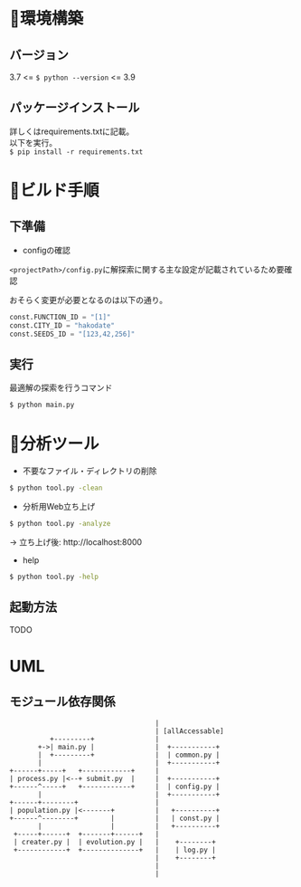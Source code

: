 # 🧭環境構築

##  バージョン
3.7 <= `$ python --version` <= 3.9  

##  パッケージインストール
詳しくはrequirements.txtに記載。  
以下を実行。  
`$ pip install -r requirements.txt`

# 🔨ビルド手順
## 下準備

- configの確認

`<projectPath>/config.py`に解探索に関する主な設定が記載されているため要確認  

おそらく変更が必要となるのは以下の通り。  
```python
const.FUNCTION_ID = "[1]"
const.CITY_ID = "hakodate"
const.SEEDS_ID = "[123,42,256]"
```

## 実行

最適解の探索を行うコマンド
```bash
$ python main.py
```

# 🧰分析ツール


- 不要なファイル・ディレクトリの削除
```bash
$ python tool.py -clean
```

- 分析用Web立ち上げ
```bash
$ python tool.py -analyze
```  
-> 立ち上げ後: http://localhost:8000

- help
```bash
$ python tool.py -help
```

## 起動方法

TODO  

# UML

## モジュール依存関係

```
                                    |
                                    | [allAccessable]
          +---------+               |
       +->| main.py |               |  +-----------+
       |  +---------+               |  | common.py |
       |                            |  +-----------+
+------+-----+   +------------+     |
| process.py |<--+ submit.py  |     |  +-----------+
+------^-----+   +------------+     |  | config.py |
       |                            |  +-----------+
+------+--------+                   |
| population.py |<-------+          |   +----------+
+------^--------+        |          |   | const.py |
       |                 |          |   +----------+
 +-----+------+  +-------+------+   |
 | creater.py |  | evolution.py |   |    +--------+
 +------------+  +--------------+   |    | log.py |
                                    |    +--------+
                                    |
                                    |
```